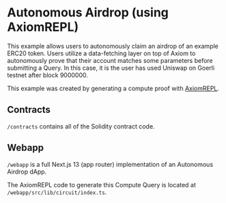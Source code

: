 # Autonomous Airdrop (using AxiomREPL)

This example allows users to autonomously claim an airdrop of an example ERC20 token. Users utilize a data-fetching layer on top of Axiom to autonomously prove that their account matches some parameters before submitting a Query. In this case, it is the user has used Uniswap on Goerli testnet after block 9000000.

This example was created by generating a compute proof with [AxiomREPL](https://repl-preview.axiom.xyz/).

## Contracts

`/contracts` contains all of the Solidity contract code.

## Webapp

`/webapp` is a full Next.js 13 (app router) implementation of an Autonomous Airdrop dApp.

The AxiomREPL code to generate this Compute Query is located at `/webapp/src/lib/circuit/index.ts`.
